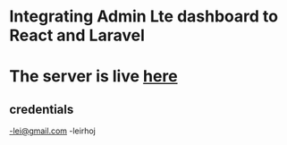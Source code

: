 # Integrating Admin Lte dashboard to React and Laravel

# The server is live [here](https://fmisr.onrender.com)
## credentials
-lei@gmail.com
-leirhoj
